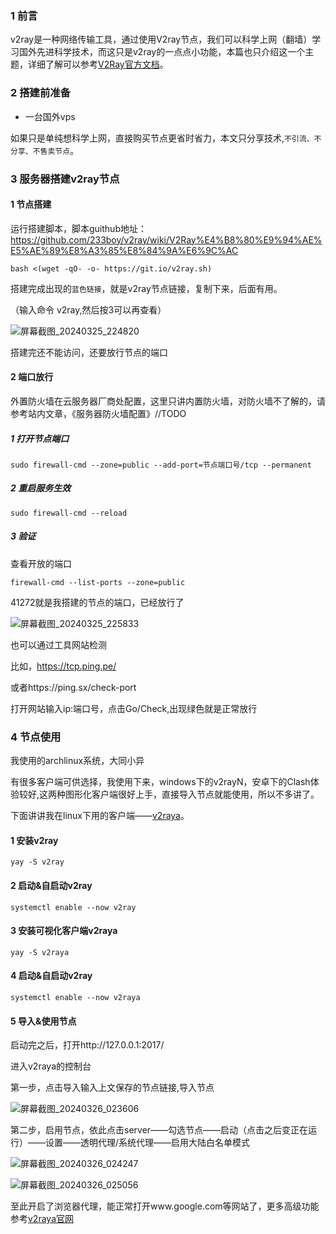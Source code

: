 ### 1 前言

v2ray是一种网络传输工具，通过使用V2ray节点，我们可以科学上网（翻墙）学习国外先进科学技术，而这只是v2ray的一点点小功能，本篇也只介绍这一个主题，详细了解可以参考[V2Ray官方文档](https://toutyrater.github.io/)。

### 2 搭建前准备

- 一台国外vps

如果只是单纯想科学上网，直接购买节点更省时省力，本文只分享技术,`不引流、不分享、不售卖节点`。

### 3 服务器搭建v2ray节点

#### 1 节点搭建

运行搭建脚本，脚本guithub地址：https://github.com/233boy/v2ray/wiki/V2Ray%E4%B8%80%E9%94%AE%E5%AE%89%E8%A3%85%E8%84%9A%E6%9C%AC

```
bash <(wget -qO- -o- https://git.io/v2ray.sh)
```

搭建完成出现的`蓝色链接`，就是v2ray节点链接，复制下来，后面有用。

（输入命令 v2ray,然后按3可以再查看）

![屏幕截图_20240325_224820](https://blog-resources.this0.com/image/202403252254033.png?x-oss-process=style/this0-blog)

搭建完还不能访问，还要放行节点的端口

#### 2 端口放行

外置防火墙在云服务器厂商处配置，这里只讲内置防火墙，对防火墙不了解的，请参考站内文章，《服务器防火墙配置》//TODO

##### 1 打开节点端口

```
sudo firewall-cmd --zone=public --add-port=节点端口号/tcp --permanent
```

##### 2 重启服务生效

```
sudo firewall-cmd --reload
```

##### 3 验证

查看开放的端口

```
firewall-cmd --list-ports --zone=public
```

41272就是我搭建的节点的端口，已经放行了

![屏幕截图_20240325_225833](https://blog-resources.this0.com/image/202403252259023.png?x-oss-process=style/this0-blog)

也可以通过工具网站检测

比如，https://tcp.ping.pe/

或者https://ping.sx/check-port

打开网站输入ip:端口号，点击Go/Check,出现绿色就是正常放行

### 4 节点使用

我使用的archlinux系统，大同小异

有很多客户端可供选择，我使用下来，windows下的v2rayN，安卓下的Clash体验较好,这两种图形化客户端很好上手，直接导入节点就能使用，所以不多讲了。

下面讲讲我在linux下用的客户端——[v2raya](https://v2raya.org/)。

#### 1 安装v2ray

```
yay -S v2ray
```

#### 2 启动&自启动v2ray

```
systemctl enable --now v2ray
```

#### 3 安装可视化客户端v2raya

```
yay -S v2raya
```

#### 4 启动&自启动v2ray

```
systemctl enable --now v2raya
```

#### 5 导入&使用节点

启动完之后，打开http://127.0.0.1:2017/

进入v2raya的控制台

第一步，点击导入输入上文保存的节点链接,导入节点

![屏幕截图_20240326_023606](https://blog-resources.this0.com/image/202403260238483.png?x-oss-process=style/this0-blog)

第二步，启用节点，依此点击server——勾选节点——启动（点击之后变正在运行）——设置——透明代理/系统代理——启用大陆白名单模式

![屏幕截图_20240326_024247](https://blog-resources.this0.com/image/202403260248427.png?x-oss-process=style/this0-blog)

![屏幕截图_20240326_025056](https://blog-resources.this0.com/image/202403260251407.png?x-oss-process=style/this0-blog)

至此开启了浏览器代理，能正常打开www.google.com等网站了，更多高级功能参考[v2raya官网](https://v2raya.org/)

